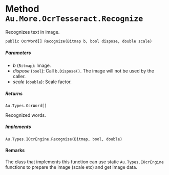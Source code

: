 # Method `Au.More.OcrTesseract.Recognize`

Recognizes text in image.

```
public OcrWord[] Recognize(Bitmap b, bool dispose, double scale)
```

##### Parameters

- *b*  (`Bitmap`):
    Image.
- *dispose*  (`bool`):
    Call `b.Dispose()`. The image will not be used by the caller.
- *scale*  (`double`):
    Scale factor.

##### Returns

`Au.Types.OcrWord[]`

Recognized words.

##### Implements

`Au.Types.IOcrEngine.Recognize(Bitmap, bool, double)`

#### Remarks

The class that implements this function can use static `Au.Types.IOcrEngine` functions to prepare the image (scale etc) and get image data.